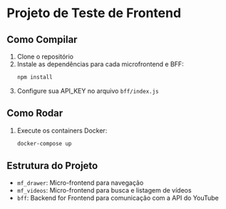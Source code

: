 # Projeto de Teste de Frontend

## Como Compilar

1. Clone o repositório
2. Instale as dependências para cada microfrontend e BFF:
    ```bash
    npm install
    ```
3. Configure sua API_KEY no arquivo `bff/index.js`

## Como Rodar

1. Execute os containers Docker:
    ```bash
    docker-compose up
    ```
## Estrutura do Projeto

- `mf_drawer`: Micro-frontend para navegação
- `mf_videos`: Micro-frontend para busca e listagem de vídeos
- `bff`: Backend for Frontend para comunicação com a API do YouTube

